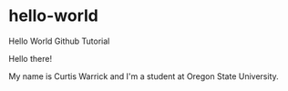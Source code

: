 # hello-world
Hello World Github Tutorial

Hello there!

My name is Curtis Warrick and I'm a student at Oregon State University.
